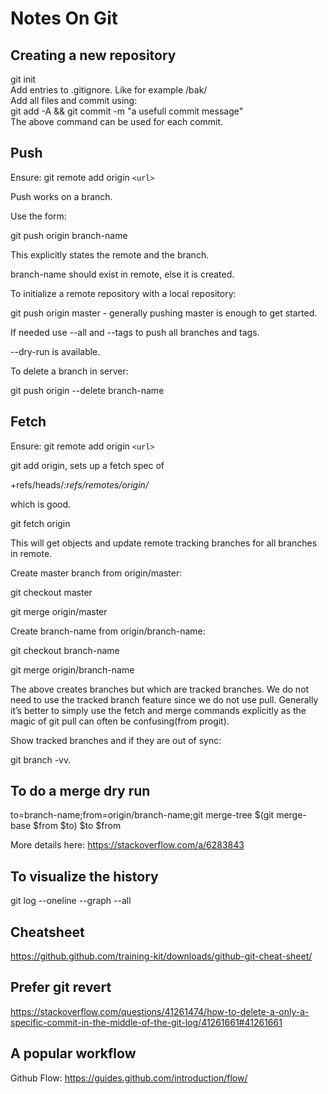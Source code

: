 # Notes On Git

## Creating a new repository
git init  
Add entries to .gitignore. Like for example /bak/  
Add all files and commit using:  
git add -A && git commit -m "a usefull commit message"  
The above command can be used for each commit.


## Push

Ensure: git remote add origin `<url>`

Push works on a branch.

Use the form:

git push origin branch-name

This explicitly states the remote and the branch.

branch-name should exist in remote, else it is created.

To initialize a remote repository with a local repository:

git push origin master - generally pushing master is enough to get started.

If needed use --all and --tags to push all branches and tags.

--dry-run is available.

To delete a branch in server:

git push origin --delete branch-name

## Fetch

Ensure: git remote add origin `<url>`

git add origin, sets up a fetch spec of

+refs/heads/_:refs/remotes/origin/_

which is good.

git fetch origin

This will get objects and update remote tracking branches for all branches in remote.

Create master branch from origin/master:

git checkout master

git merge origin/master

Create branch-name from origin/branch-name:

git checkout branch-name

git merge origin/branch-name

The above creates branches but which are tracked branches. We do not need to use the tracked branch feature since we do not use pull. Generally it’s better to simply use the fetch and merge commands explicitly as the magic of git pull can often be confusing(from progit).

Show tracked branches and if they are out of sync:

git branch -vv.

## To do a merge dry run

to=branch-name;from=origin/branch-name;git merge-tree $(git merge-base $from $to) $to \$from

More details here: https://stackoverflow.com/a/6283843

## To visualize the history

git log --oneline --graph --all

## Cheatsheet

https://github.github.com/training-kit/downloads/github-git-cheat-sheet/

## Prefer git revert

https://stackoverflow.com/questions/41261474/how-to-delete-a-only-a-specific-commit-in-the-middle-of-the-git-log/41261661#41261661

## A popular workflow

Github Flow: https://guides.github.com/introduction/flow/
